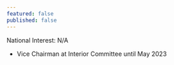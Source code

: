```yaml
---
featured: false
published: false
---
```

National Interest: N/A

* Vice Chairman at Interior Committee until May 2023	